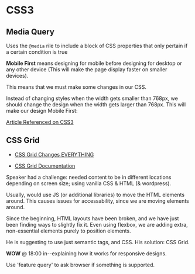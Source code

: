 # CSS3 

## Media Query 

Uses the `@media` rile to include a block of CSS properties that only pertain if a certain condition is true 

__Mobile First__ means designing for mobile before designing for desktop or any other device (This will make the page display faster on smaller devices).

This means that we must make some changes in our CSS.

Instead of changing styles when the width gets smaller than 768px, we should change the design when the width gets larger than 768px. This will make our design Mobile First:

[Article Referenced on CSS3](https://www.w3schools.com/css/css_rwd_mediaqueries.asp)

## CSS Grid 

* [CSS Grid Changes EVERYTHING](https://www.youtube.com/watch?v=7kVeCqQCxlk)

* [CSS Grid Documentation](https://developer.mozilla.org/en-US/docs/Web/CSS/CSS_Grid_Layout)

Speaker had a challenge: needed content to be in different locations depending on screen size; using vanilla CSS & HTML (& wordpress).

Usually, would use JS (or additional libraries) to move the HTML elements around. This causes issues for accessability, since we are moving elements around.

Since the beginning, HTML layouts have been broken, and we have just been finding ways to slightly fix it. Even using flexbox, we are adding extra, non-essential elements purely to position elements.

He is suggesting to use just semantic tags, and CSS. His solution: CSS Grid.

__WOW__ @ 18:00 in--explaining how it works for responsive designs.

Use 'feature query' to ask browser if something is supported.